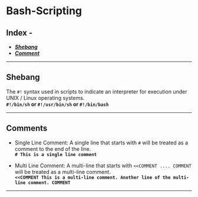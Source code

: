 # Bash-Scripting

## Index -
* [***Shebang***](#shebang)
* [***Comment***](#comment)

---

## <a name="shebang">Shebang</a>
The `#!` syntax used in scripts to indicate an interpreter for execution under UNIX / Linux operating systems. \
    **`#!/bin/sh` or `#!/usr/bin/sh` or `#!/bin/bash`**

---

## <a name="comment">Comments</a>
* Single Line Comment: A single line that starts with `#` will be treated as a comment to the end of the line. \
    **`# This is a single line comment`**

* Multi Line Comment: A multi-line that starts with `<<COMMENT .... COMMENT` will be treated as a multi-line comment. \
    **`<<COMMENT
        This is a multi-line comment.
        Another line of the multi-line comment.
        COMMENT`**
---